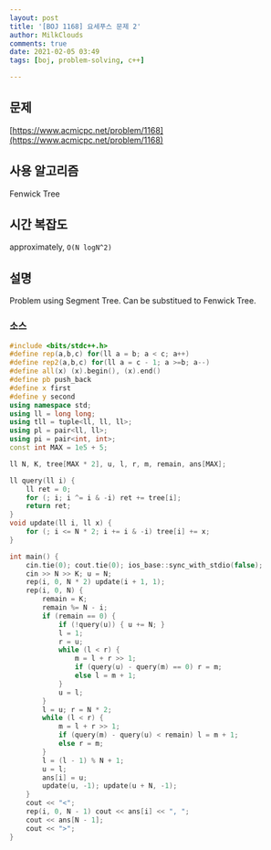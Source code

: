 ```yaml
---
layout: post
title: '[BOJ 1168] 요세푸스 문제 2'
author: MilkClouds
comments: true
date: 2021-02-05 03:49
tags: [boj, problem-solving, c++]

---
```


## 문제
[https://www.acmicpc.net/problem/1168](https://www.acmicpc.net/problem/1168)  


## 사용 알고리즘  
Fenwick Tree  


## 시간 복잡도  
approximately, `O(N logN^2)`


## 설명  
Problem using Segment Tree. Can be substitued to Fenwick Tree.    

### 소스  

```c++
#include <bits/stdc++.h>
#define rep(a,b,c) for(ll a = b; a < c; a++)
#define rep2(a,b,c) for(ll a = c - 1; a >=b; a--)
#define all(x) (x).begin(), (x).end()
#define pb push_back
#define x first
#define y second
using namespace std;
using ll = long long;
using tll = tuple<ll, ll, ll>;
using pl = pair<ll, ll>;
using pi = pair<int, int>;
const int MAX = 1e5 + 5;

ll N, K, tree[MAX * 2], u, l, r, m, remain, ans[MAX];

ll query(ll i) {
	ll ret = 0;
	for (; i; i ^= i & -i) ret += tree[i];
	return ret;
}
void update(ll i, ll x) {
	for (; i <= N * 2; i += i & -i) tree[i] += x;
}

int main() {
	cin.tie(0); cout.tie(0); ios_base::sync_with_stdio(false);
	cin >> N >> K; u = N;
	rep(i, 0, N * 2) update(i + 1, 1);
	rep(i, 0, N) {
		remain = K;
		remain %= N - i;
		if (remain == 0) {
			if (!query(u)) { u += N; }
			l = 1;
			r = u;
			while (l < r) {
				m = l + r >> 1;
				if (query(u) - query(m) == 0) r = m;
				else l = m + 1;
			}
			u = l;
		}
		l = u; r = N * 2;
		while (l < r) {
			m = l + r >> 1;
			if (query(m) - query(u) < remain) l = m + 1;
			else r = m;
		}
		l = (l - 1) % N + 1;
		u = l;
		ans[i] = u;
		update(u, -1); update(u + N, -1);
	}
	cout << "<";
	rep(i, 0, N - 1) cout << ans[i] << ", ";
	cout << ans[N - 1];
	cout << ">";
}
```
